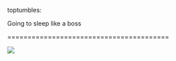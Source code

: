 <!--
id: 8149387282
link: http://tumblr.atmos.org/post/8149387282/toptumbles-going-to-sleep-like-a-boss
slug: toptumbles-going-to-sleep-like-a-boss
date: Wed Jul 27 2011 17:23:38 GMT-0700 (PDT)
publish: 2011-07-027
tags: 
title: toptumbles:

Going to sleep like a boss

-->


toptumbles:

Going to sleep like a boss

========================================

![](http://31.media.tumblr.com/tumblr_lozvsq0xYi1qfjjglo1_400.gif)

